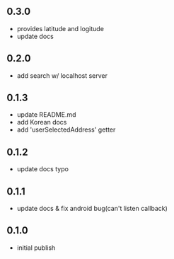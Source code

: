 ## 0.3.0
* provides latitude and logitude
* update docs

## 0.2.0
* add search w/ localhost server

## 0.1.3
* update README.md
* add Korean docs
* add 'userSelectedAddress' getter

## 0.1.2
* update docs typo

## 0.1.1
* update docs & fix android bug(can't listen callback)

## 0.1.0
* initial publish